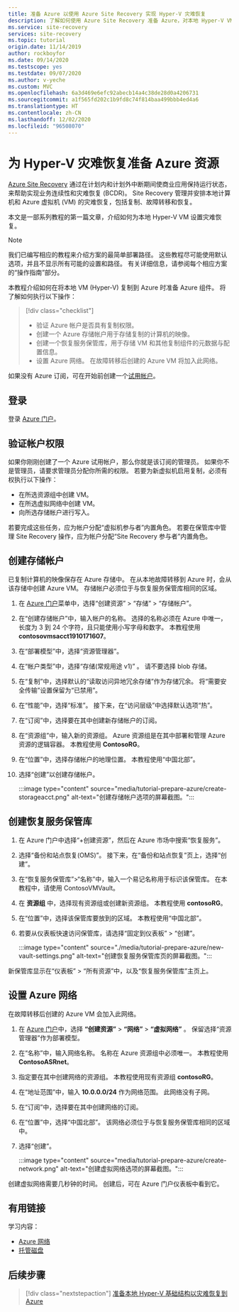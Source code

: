 ```yaml
---
title: 准备 Azure 以使用 Azure Site Recovery 实现 Hyper-V 灾难恢复
description: 了解如何使用 Azure Site Recovery 准备 Azure，对本地 Hyper-V VM 进行灾难恢复。
ms.service: site-recovery
services: site-recovery
ms.topic: tutorial
origin.date: 11/14/2019
author: rockboyfor
ms.date: 09/14/2020
ms.testscope: yes
ms.testdate: 09/07/2020
ms.author: v-yeche
ms.custom: MVC
ms.openlocfilehash: 6a3d469e6efc92abecb14a4c38de28d0a4206731
ms.sourcegitcommit: a1f565fd202c1b9fd8c74f814baa499bbb4ed4a6
ms.translationtype: HT
ms.contentlocale: zh-CN
ms.lasthandoff: 12/02/2020
ms.locfileid: "96508070"
---
```

# <a name="prepare-azure-resources-for-hyper-v-disaster-recovery"></a>为 Hyper-V 灾难恢复准备 Azure 资源

 [Azure Site Recovery](site-recovery-overview.md) 通过在计划内和计划外中断期间使商业应用保持运行状态，来帮助实现业务连续性和灾难恢复 (BCDR)。 Site Recovery 管理并安排本地计算机和 Azure 虚拟机 (VM) 的灾难恢复，包括复制、故障转移和恢复。

本文是一部系列教程的第一篇文章，介绍如何为本地 Hyper-V VM 设置灾难恢复。

> [!NOTE]
> 我们已编写相应的教程来介绍方案的最简单部署路径。 这些教程尽可能使用默认选项，并且不显示所有可能的设置和路径。 有关详细信息，请参阅每个相应方案的“操作指南”部分。

本教程介绍如何在将本地 VM (Hyper-V) 复制到 Azure 时准备 Azure 组件。 将了解如何执行以下操作：

> [!div class="checklist"]
> * 验证 Azure 帐户是否具有复制权限。
> * 创建一个 Azure 存储帐户用于存储复制的计算机的映像。
> * 创建一个恢复服务保管库，用于存储 VM 和其他复制组件的元数据与配置信息。
> * 设置 Azure 网络。 在故障转移后创建的 Azure VM 将加入此网络。

如果没有 Azure 订阅，可在开始前创建一个[试用帐户](https://www.microsoft.com/china/azure/index.html?fromtype=cn)。

## <a name="sign-in"></a>登录

登录 [Azure 门户](https://portal.azure.cn)。

## <a name="verify-account-permissions"></a>验证帐户权限

如果你刚刚创建了一个 Azure 试用帐户，那么你就是该订阅的管理员。 如果你不是管理员，请要求管理员分配你所需的权限。 若要为新虚拟机启用复制，必须有权执行以下操作：

- 在所选资源组中创建 VM。
- 在所选虚拟网络中创建 VM。
- 向所选存储帐户进行写入。

若要完成这些任务，应为帐户分配“虚拟机参与者”内置角色。 若要在保管库中管理 Site Recovery 操作，应为帐户分配“Site Recovery 参与者”内置角色。

## <a name="create-a-storage-account"></a>创建存储帐户

已复制计算机的映像保存在 Azure 存储中。 在从本地故障转移到 Azure 时，会从该存储中创建 Azure VM。 存储帐户必须位于与恢复服务保管库相同的区域。

1. 在 [Azure 门户](https://portal.azure.cn)菜单中，选择“创建资源” > “存储” > “存储帐户”。
    
    <!--MOONCAKE: CORRECT ON **Storage account**-->
    
2. 在“创建存储帐户”中，输入帐户的名称。  选择的名称必须在 Azure 中唯一，长度为 3 到 24 个字符，且只能使用小写字母和数字。 本教程使用 **contosovmsacct1910171607**。
3. 在“部署模型”中，选择“资源管理器”。 
4. 在“帐户类型”中，选择“存储(常规用途 v1)” 。 请不要选择 blob 存储。
5. 在“复制”中，选择默认的“读取访问异地冗余存储”作为存储冗余。  将“需要安全传输”设置保留为“已禁用”。
6. 在“性能”中，选择“标准”。 接下来，在“访问层级”中选择默认选项“热”。 
7. 在“订阅”中，选择要在其中创建新存储帐户的订阅。
8. 在“资源组”中，输入新的资源组。 Azure 资源组是在其中部署和管理 Azure 资源的逻辑容器。 本教程使用 **ContosoRG**。
9. 在“位置”中，选择存储帐户的地理位置。 本教程使用“中国北部”。
10. 选择“创建”以创建存储帐户。

    :::image type="content" source="media/tutorial-prepare-azure/create-storageacct.png" alt-text="创建存储帐户选项的屏幕截图。":::

## <a name="create-a-recovery-services-vault"></a>创建恢复服务保管库

1. 在 Azure 门户中选择“+创建资源”，然后在 Azure 市场中搜索“恢复服务”。
2. 选择“备份和站点恢复(OMS)”。 接下来，在“备份和站点恢复”页上，选择“创建”。 
1. 在“恢复服务保管库”>“名称”中，输入一个易记名称用于标识该保管库。 在本教程中，请使用 ContosoVMVault。
2. 在 **资源组** 中，选择现有资源组或创建新资源组。 本教程使用 **contosoRG**。
3. 在“位置”中，选择该保管库要放到的区域。 本教程使用“中国北部”。
4. 若要从仪表板快速访问保管库，请选择“固定到仪表板” > “创建”。

    :::image type="content" source="./media/tutorial-prepare-azure/new-vault-settings.png" alt-text="创建恢复服务保管库页的屏幕截图。":::

新保管库显示在“仪表板” > “所有资源”中，以及“恢复服务保管库”主页上。

## <a name="set-up-an-azure-network"></a>设置 Azure 网络

在故障转移后创建的 Azure VM 会加入此网络。

1. 在 [Azure 门户](https://portal.azure.cn)中，选择 **“创建资源”**  >  **“网络”**  >  **“虚拟网络”** 。 保留选择“资源管理器”作为部署模型。
2. 在“名称”中，输入网络名称。 名称在 Azure 资源组中必须唯一。 本教程使用 **ContosoASRnet**。
3. 指定要在其中创建网络的资源组。 本教程使用现有资源组 **contosoRG**。
4. 在“地址范围”中，输入 **10.0.0.0/24** 作为网络范围。 此网络没有子网。
5. 在“订阅”中，选择要在其中创建网络的订阅。
6. 在“位置”中，选择“中国北部”。 该网络必须位于与恢复服务保管库相同的区域中。
    
    <!--Not Available on basic DDoS protection-->
    
8. 选择“创建”。

    :::image type="content" source="media/tutorial-prepare-azure/create-network.png" alt-text="创建虚拟网络选项的屏幕截图。":::

创建虚拟网络需要几秒钟的时间。 创建后，可在 Azure 门户仪表板中看到它。

## <a name="useful-links"></a>有用链接

学习内容：
- [Azure 网络](../virtual-network/virtual-networks-overview.md)
- [托管磁盘](../virtual-machines/managed-disks-overview.md)

## <a name="next-steps"></a>后续步骤

> [!div class="nextstepaction"]
> [准备本地 Hyper-V 基础结构以灾难恢复到 Azure](hyper-v-prepare-on-premises-tutorial.md)

<!-- Update_Description: update meta properties, wording update, update link -->